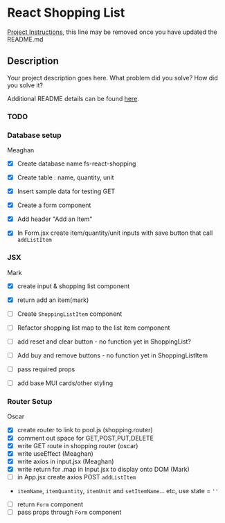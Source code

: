 # React Shopping List

[Project Instructions](./INSTRUCTIONS.md), this line may be removed once you have updated the README.md

## Description

Your project description goes here. What problem did you solve? How did you solve it?

Additional README details can be found [here](https://github.com/PrimeAcademy/readme-template/blob/master/README.md).


### TODO

### Database setup
Meaghan
- [X] Create database name fs-react-shopping 
- [X] Create table : name, quantity, unit 
- [X] Insert sample data for testing GET
- [X] Create a form component
- [X] Add header "Add an Item"
- [X] In Form.jsx create item/quantity/unit inputs with save button that call `addListItem`


### JSX 
Mark
- [X] create input & shopping list component 
- [X] return add an item(mark)
- [ ] Create `ShoppingListItem` component
- [ ] Refactor shopping list map to the list item component
- [ ] add reset and clear button - no function yet in ShoppingList?
- [ ] Add buy and remove buttons - no function yet in ShoppingListItem
- [ ] pass required props
- [ ] add base MUI cards/other styling


### Router Setup
Oscar
- [x] create router to link to pool.js (shopping.router)
- [x] comment out space for GET,POST,PUT,DELETE
- [x] write GET route in shopping.router (oscar)
- [X] write useEffect (Meaghan)
- [X] write axios in input.jsx (Meaghan)
- [X] write return for .map in Input.jsx to display onto DOM (Mark)
- [ ] in App.jsx create axios POST `addListItem`
- `itemName`, `itemQuantity`, `itemUnit` and `setItemName`... etc, use state = `''`
- [ ] return `Form` component
- [ ] pass props through `Form` component